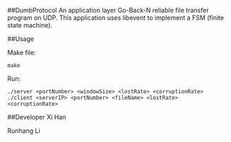 ##DumbProtocol
An application layer Go-Back-N reliable file transfer program on UDP.
This application uses libevent to implement a FSM (finite state machine).

##Usage

Make file:
    
    make

Run:

    ./server <portNumber> <windowSize> <lostRate> <corruptionRate>
    ./client <serverIP> <portNumber> <fileName> <lostRate> <corruptionRate>   

##Developer
Xi Han 

Runhang Li


